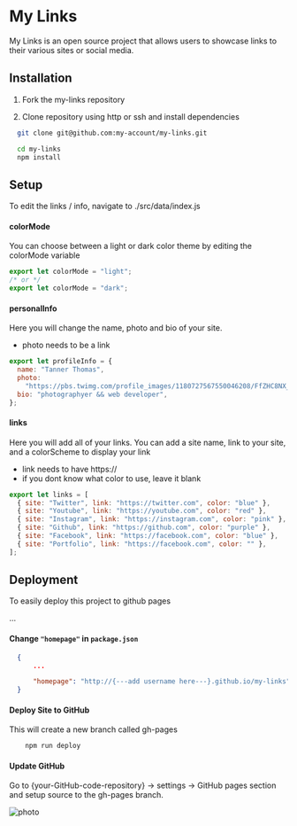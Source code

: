 # My Links

My Links is an open source project that allows users to showcase links to their
various sites or social media.

## Installation

1. Fork the my-links repository

2. Clone repository using http or ssh and install dependencies

```bash
  git clone git@github.com:my-account/my-links.git

  cd my-links
  npm install
```

## Setup

To edit the links / info, navigate to ./src/data/index.js

#### colorMode

You can choose between a light or dark color theme by editing the colorMode variable

```javascript
export let colorMode = "light";
/* or */
export let colorMode = "dark";
```

#### personalInfo

Here you will change the name, photo and bio of your site.

- photo needs to be a link

```javascript
export let profileInfo = {
  name: "Tanner Thomas",
  photo:
    "https://pbs.twimg.com/profile_images/1180727567550046208/FfZHC8NX_400x400.jpg",
  bio: "photographyer && web developer",
};
```

#### links

Here you will add all of your links. You can add a site name, link to your site, and
a colorScheme to display your link

- link needs to have https://
- if you dont know what color to use, leave it blank

```js
export let links = [
  { site: "Twitter", link: "https://twitter.com", color: "blue" },
  { site: "Youtube", link: "https://youtube.com", color: "red" },
  { site: "Instagram", link: "https://instagram.com", color: "pink" },
  { site: "Github", link: "https://github.com", color: "purple" },
  { site: "Facebook", link: "https://facebook.com", color: "blue" },
  { site: "Portfolio", link: "https://facebook.com", color: "" },
];
```

## Deployment

To easily deploy this project to github pages

...

#### Change `"homepage"` in `package.json`

```json
  {
      ...

      "homepage": "http://{---add username here---}.github.io/my-links",
  }
```

#### Deploy Site to GitHub

This will create a new branch called gh-pages

```bash
    npm run deploy
```

#### Update GitHub

Go to {your-GitHub-code-repository} -> settings -> GitHub pages section and setup source to the gh-pages branch.

![photo]

[photo]: https://miro.medium.com/max/700/0*wKX77PEfDsBi3D3w "screenshot"
